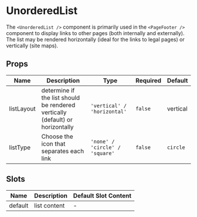 # UnorderedList

The `<UnorderedList />` component is primarily used in the `<PageFooter />` component to display links to other pages (both internally and externally). The list may be rendered horizontally (ideal for the links to legal pages) or vertically (site maps).

## Props

<!-- @vuese:UnorderedList:props:start -->
|Name|Description|Type|Required|Default|
|---|---|---|---|---|
|listLayout|determine if the list should be rendered vertically (default) or horizontally|`'vertical' / 'horizontal'`|`false`|vertical|
|listType|Choose the icon that separates each link|`'none' / 'circle' / 'square' `|`false`|`circle`|

<!-- @vuese:UnorderedList:props:end -->


## Slots

<!-- @vuese:UnorderedList:slots:start -->
|Name|Description|Default Slot Content|
|---|---|---|
|default|list content|-|

<!-- @vuese:UnorderedList:slots:end -->


